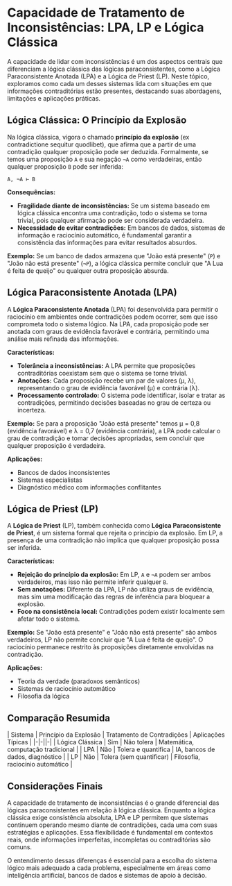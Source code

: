 
# Capacidade de Tratamento de Inconsistências: LPA, LP e Lógica Clássica

A capacidade de lidar com inconsistências é um dos aspectos centrais que diferenciam a lógica clássica das lógicas paraconsistentes, como a Lógica Paraconsistente Anotada (LPA) e a Lógica de Priest (LP). Neste tópico, exploramos como cada um desses sistemas lida com situações em que informações contraditórias estão presentes, destacando suas abordagens, limitações e aplicações práticas.



## Lógica Clássica: O Princípio da Explosão

Na lógica clássica, vigora o chamado **princípio da explosão** (ex contradictione sequitur quodlibet), que afirma que a partir de uma contradição qualquer proposição pode ser deduzida. Formalmente, se temos uma proposição `A` e sua negação `¬A` como verdadeiras, então qualquer proposição `B` pode ser inferida:

```
A, ¬A ⊢ B
```

**Consequências:**
- **Fragilidade diante de inconsistências:** Se um sistema baseado em lógica clássica encontra uma contradição, todo o sistema se torna trivial, pois qualquer afirmação pode ser considerada verdadeira.
- **Necessidade de evitar contradições:** Em bancos de dados, sistemas de informação e raciocínio automático, é fundamental garantir a consistência das informações para evitar resultados absurdos.

**Exemplo:**
Se um banco de dados armazena que "João está presente" (`P`) e "João não está presente" (`¬P`), a lógica clássica permite concluir que "A Lua é feita de queijo" ou qualquer outra proposição absurda.



## Lógica Paraconsistente Anotada (LPA)

A **Lógica Paraconsistente Anotada** (LPA) foi desenvolvida para permitir o raciocínio em ambientes onde contradições podem ocorrer, sem que isso comprometa todo o sistema lógico. Na LPA, cada proposição pode ser anotada com graus de evidência favorável e contrária, permitindo uma análise mais refinada das informações.

**Características:**
- **Tolerância a inconsistências:** A LPA permite que proposições contraditórias coexistam sem que o sistema se torne trivial.
- **Anotações:** Cada proposição recebe um par de valores (μ, λ), representando o grau de evidência favorável (μ) e contrária (λ).
- **Processamento controlado:** O sistema pode identificar, isolar e tratar as contradições, permitindo decisões baseadas no grau de certeza ou incerteza.

**Exemplo:**
Se para a proposição "João está presente" temos μ = 0,8 (evidência favorável) e λ = 0,7 (evidência contrária), a LPA pode calcular o grau de contradição e tomar decisões apropriadas, sem concluir que qualquer proposição é verdadeira.

**Aplicações:**
- Bancos de dados inconsistentes
- Sistemas especialistas
- Diagnóstico médico com informações conflitantes



## Lógica de Priest (LP)

A **Lógica de Priest** (LP), também conhecida como **Lógica Paraconsistente de Priest**, é um sistema formal que rejeita o princípio da explosão. Em LP, a presença de uma contradição não implica que qualquer proposição possa ser inferida.

**Características:**
- **Rejeição do princípio da explosão:** Em LP, `A` e `¬A` podem ser ambos verdadeiros, mas isso não permite inferir qualquer `B`.
- **Sem anotações:** Diferente da LPA, LP não utiliza graus de evidência, mas sim uma modificação das regras de inferência para bloquear a explosão.
- **Foco na consistência local:** Contradições podem existir localmente sem afetar todo o sistema.

**Exemplo:**
Se "João está presente" e "João não está presente" são ambos verdadeiros, LP não permite concluir que "A Lua é feita de queijo". O raciocínio permanece restrito às proposições diretamente envolvidas na contradição.

**Aplicações:**
- Teoria da verdade (paradoxos semânticos)
- Sistemas de raciocínio automático
- Filosofia da lógica



## Comparação Resumida

| Sistema           | Princípio da Explosão | Tratamento de Contradições | Aplicações Típicas                  |
|-|-||-|
| Lógica Clássica   | Sim                  | Não tolera                | Matemática, computação tradicional  |
| LPA               | Não                  | Tolera e quantifica       | IA, bancos de dados, diagnóstico    |
| LP                | Não                  | Tolera (sem quantificar)  | Filosofia, raciocínio automático    |



## Considerações Finais

A capacidade de tratamento de inconsistências é o grande diferencial das lógicas paraconsistentes em relação à lógica clássica. Enquanto a lógica clássica exige consistência absoluta, LPA e LP permitem que sistemas continuem operando mesmo diante de contradições, cada uma com suas estratégias e aplicações. Essa flexibilidade é fundamental em contextos reais, onde informações imperfeitas, incompletas ou contraditórias são comuns.

O entendimento dessas diferenças é essencial para a escolha do sistema lógico mais adequado a cada problema, especialmente em áreas como inteligência artificial, bancos de dados e sistemas de apoio à decisão.


